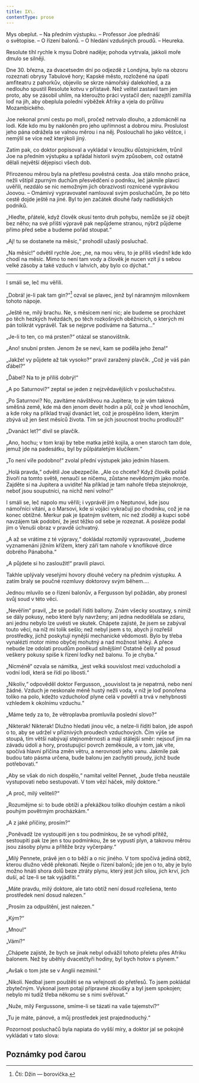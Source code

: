 ```yaml
---
title: IX\.
contentType: prose
---
```


<section>

Mys obeplut. – Na předním výstupku. – Professor Joe přednáší o světopise. – O řízení balonů. – O hledání vzdušných proudů. – Heureka.

Resolute tíhl rychle k mysu Dobré naděje; pohoda vytrvala, jakkoli moře dmulo se silněji.

Dne 30. března, za dvacetsedm dní po odjezdě z Londýna, bylo na obzoru rozeznati obrysy Tabulové hory; Kapské město, rozložené na úpatí amfiteatru z pahorkův, objevilo se skrze námořský dalekohled, a za nedlouho spustil Resolute kotvu v přístavě. Než velitel zastavil tam jen proto, aby se zásobil uhlím, na kteroužto práci vystačil den; nazejtří zamířila loď na jih, aby obeplula polední výběžek Afriky a vjela do průlivu Mozambického.

Joe nekonal první cestu po moři, pročež netrvalo dlouho, a zdomácněl na lodi. Kde kdo mu by nakloněn pro jeho upřímnost a dobrou míru. Proslulost jeho pána odrážela se valnou měrou i na něj. Poslouchali ho jako věštce, i nemýlil se více než kterýkoli jiný.

Zatím pak, co doktor popisoval a vykládal v kroužku důstojnickém, trůnil Joe na předním výstupku a spřádal historii svým způsobem, což ostatně dělali největší dějepisci všech dob.

Přirozenou měrou byla na přetřesu pověstná cesta. Joa stálo mnoho práce, nežli vštípil zpurným duchům přesvědčení o podniku, leč jakmile plavci uvěřili, nezdálo se nic nemožným jich obrazivosti roznícené vyprávkou Joovou. – Omámivý vypravovatel namlouval svým posluchačům, že po této cestě dojde ještě na jiné. Byl to jen začátek dlouhé řady nadlidských podniků.

„Hleďte, přátelé, když člověk okusí tento druh pohybu, nemůže se již obejít bez něho; na své příští výpravě pak nepůjdeme stranou, nýbrž půjdeme přímo před sebe a budeme pořád stoupat.“

„Aj! tu se dostanete na měsíc,“ prohodil užaslý posluchač.

„Na měsíc!“ odvětil rychle Joe; „ne, na mou věru, to je příliš všední! kde kdo chodí na měsíc. Mimo to není tam vody a člověk je nucen vzít jí s sebou velké zásoby a také vzduch v lahvích, aby bylo co dýchat.“

* * *

I smáli se, leč mu věřili.

„Dobrá! je-li pak tam gin?“[^25] ozval se plavec, jenž byl náramným milovníkem tohoto nápoje.

„Ještě ne, milý brachu. Ne, s měsícem není nic; ale budeme se procházet po těch hezkých hvězdách, po těch rozkošných oběžnicích, o kterých mi pán tolikrát vyprávěl. Tak se nejprve podíváme na Saturna…“

„Je-li to ten, co má prsten?“ otázal se stanovištník.

„Ano! snubní prsten. Jenom že se neví, kam se poděla jeho žena!“

„Jakže! vy půjdete až tak vysoko?“ pravil zaražený plavčík. „Což je váš pán ďábel?“

„Ďábel? Na to je příliš dobrý!“

„A po Saturnovi?“ zeptal se jeden z nejzvědavějších v posluchačstvu.

„Po Saturnovi? No, zavítáme návštěvou na Jupitera; to je vám taková směšná země, kde má den jenom devět hodin a půl, což je vhod lenochům, a kde roky na příklad trvají dvanáct let, což je prospěšno lidem, kterým zbývá už jen šest měsíců života. Tím se jich jsoucnost trochu prodlouží!“

„Dvanáct let?“ divil se plavčík.

„Ano, hochu; v tom kraji by tebe matka ještě kojila, a onen staroch tam dole, jemuž jde na padesátku, byl by půlpátaletým klučíkem.“

„To není víře podobno!“ zvolal přední výstupek jako jedním hlasem.

„Holá pravda,“ odvětil Joe ubezpečile. „Ale co chcete? Když člověk pořád živoří na tomto světě, nenaučí se ničemu, zůstane nevědomým jako morče. Zajděte si na Jupitera a uvidíte! Na příklad je tam nahoře třeba stejnokroje, neboť jsou souputníci, na nichž není volno!“

I smáli se, leč napolo mu věřili; i vyprávěl jim o Neptunovi, kde jsou námořníci vítáni, a o Marsovi, kde si vojáci vykračují po chodníku, což je na konec obtížné. Merkur pak je špatným světem, nic než zloději a kupci sobě navzájem tak podobní, že jest těžko od sebe je rozeznat. A posléze podal jim o Venuši obraz v pravdě úchvatný.

„A až se vrátíme z té výpravy,“ dokládal roztomilý vypravovatel, „budeme vyznamenáni jižním křížem, který září tam nahoře v knoflíkové dírce dobrého Pánaboha.“

„A půjdete si ho zasloužit!“ pravili plavci.

Takhle uplývaly veselými hovory dlouhé večery na předním výstupku. A zatím braly se poučné rozmluvy doktorovy svým během.…

Jednou mluvilo se o řízení balonův, a Fergusson byl požádán, aby pronesl svůj soud v této věci.

„Nevěřím“ pravil, „že se podaří říditi ballony. Znám všecky soustavy, s nimiž se dály pokusy, nebo které byly navrženy; ani jedna nedodělala se zdaru, ani jednu nebylo lze uvésti ve skutek. Chápete zajisté, že jsem se zabýval touto věcí, na níž mi tolik sešlo; než nebyl jsem s to, abych ji rozřešil prostředky, jichž poskytují nynější mechanické vědomosti. Bylo by třeba vynalézti motor mimo obyčej mohutný a nad možnost lehký. A přece nebude lze odolati proudům poněkud silnějším! Ostatně čelily až posud veškery pokusy spíše k řízení loďky než balonu. To je chyba.“

„Nicméně“ ozvala se námitka, „jest velká souvislost mezi vzducholodí a vodní lodí, která se řídí po libosti.“

„Nikoliv,“ odpověděl doktor Fergusson, „souvislost ta je nepatrná, nebo není žádné. Vzduch je neskonale méně hustý nežli voda, v níž je loď ponořena toliko na polo, kdežto vzducholoď plyne celá v povětří a trvá v nehybnosti vzhledem k okolnímu vzduchu.“

„Máme tedy za to, že větroplavba promluvila poslední slovo?“

„Nikterak! Nikterak! Dlužno hledati jinou věc, a nelze-li říditi balon, jde aspoň o to, aby se udržel v příznivých proudech vzduchových. Čím výše se stoupá, tím větší nabývají stejnoměrnosti a mají stálejší směr: nejsouť jim na závadu údolí a hory, prostupující povrch zeměkoule, a v tom, jak víte, spočívá hlavní příčina změn větru, a nerovnosti jeho vanu. Jakmile pak budou tato pásma určena, bude balonu jen zachytiti proudy, jichž bude potřebovati.“

„Aby se však do nich dospělo,“ namítal velitel Pennet, „bude třeba neustále vystupovati nebo sestupovati. V tom vězí háček, milý doktore.“

„A proč, milý veliteli?“

„Rozumějme si: to bude obtíží a překážkou toliko dlouhým cestám a nikoli pouhým povětrným procházkám.“

„A z jaké příčiny, prosím?“

„Poněvadž lze vystoupiti jen s tou podmínkou, že se vyhodí přítěž, sestoupiti pak lze jen s tou podmínkou, že se vypustí plyn, a takovou měrou jsou zásoby plynu a přítěže brzy vyčerpány.“

„Milý Pennete, právě jen o to běží a o nic jiného. V tom spočívá jediná obtíž, kterou dlužno vědě překonati. Nejde o řízení balonů; jde jen o to, aby je bylo možno hnáti shora dolů beze ztráty plynu, který jest jich silou, jich krví, jich duší, ač lze-li se tak vyjádřiti.“

„Máte pravdu, milý doktore, ale tato obtíž není dosud rozřešena, tento prostředek není dosud nalezen.“

„Prosím za odpuštění, jest nalezen.“

„Kým?“

„Mnou!“

„Vámi?“

„Chápete zajisté, že bych se jinak nebyl odvážil tohoto přeletu přes Afriku balonem. Než by uběhly dvacetčtyři hodiny, byl bych hotov s plynem.“

„Avšak o tom jste se v Anglii nezmínil.“

„Nikoli. Nedbal jsem pouštěti se na veřejnosti do přetřesů. To jsem pokládal zbytečným. Vykonal jsem potají přípravné zkoušky a byl jsem spokojen; nebylo mi tudíž třeba někomu se s nimi svěřovat.“

„Nuže, milý Fergussone, smíme-li se tázati na vaše tajemství?“

„Tu je máte, pánové, a můj prostředek jest prajednoduchý.“

Pozornost posluchačů byla napiata do vyšší míry, a doktor jal se pokojně vykládati v tato slova:

</section>

## Poznámky pod čarou

[^1]: Mincovna v Londýně.

[^2]: Asi 30.000 zl. r. m.

[^3]: Velitel menšího oddílu loďstva.

[^4]: Ve zprávách královské zeměpisné společnosti londýnské.

[^5]: Penny – anglický peníz v ceně asi 5 krejcarů r. m.

[^6]: Věrověštecký oznamovatel.

[^7]: Auld Reekie, přezdívka Edinburku.

[^8]: Asi pět stop osm palců.

[^9]: Hlavní nádraží.

[^10]: Blázinec v Londýně.

[^11]: Čti: seduič —řízky chleba s máslem proložené masem.

[^12]: 692 kilometrů.

[^13]: Rozumí se poledník anglický, procházející hvězdárnu greenwichskou.

[^14]: Správně: Tabora.

[^15]: Ministerstvo zahraničných věcí.

[^16]: Po odjezdu doktora Fergussona vešlo ve známost, že pan z Heuglinů pro jakési neshody dal se jinou cestou, než která byla vytčena výpravě, jejíž velení svěřeno panu Munzigerovi.

[^17]: Zoologická zahrada.

[^18]: Jižní předměstí londýnské.

[^19]: Anglický stříbrňák v ceně asi 3 našich korun.

[^20]: 1661 krychlových metrů.

[^21]: Tento rozměr není nijak neobyčejný: sestrojilť roku 1784 Montgolfier v Lyoně balon, jenž obsahoval 340.000 krychlových stop čili 20.000 krychlových metrův a unesl váhu 20 tun neb asi 20.000 kilogramů.

[^22]: Gallon rovná se asi 41/2 litru.

[^23]: Dělo s krátkou hlavní.

[^24]: Třetí měsíc v někdejším novofrancouzském kalendáři, ode dne 21. listopadu do 20. prosince.

[^25]: Čti: Džin — borovička.

[^26]: 10° stodílových. Plyny roztahují se o 1/267 svého objemu 1° stodílovým.

[^27]: Tak říkají negři krupobití.

[^28]: Asi pět centimetrů. Na sto metrů výšky činí klesnutí skoro centimetr.

[^29]: U znamená zemi v tamějším jazyku.

[^30]: Dle nejnovějších objevů v Africe.

[^31]: Zřídla nilská čili všeobecný přehled poříčí této řeky a jejího hlavního toku s dějinami nilských výzkumův od Th. dra. Charlesa Bekea.

[^32]: Vysoké hory na ostrově Martinice v Západní Indii.

[^33]: Lovec, střelec.

[^34]: 14° stodílných.

[^35]: Náčelník karavany.

[^36]: Silná skotská neb irská ječná kořalka.

[^37]: Guinea (čti giný)— bývalý angl. zlaťák v ceně asi 25 korun.

[^38]: Ňanza znamená jezero.

[^39]: Byzantský učenec považoval Neilos za jméno arithmetické. N značilo 50, E 5, I 10, L 30, O 70, S 200, což činí počet ročních dní.

[^40]: Pověst vypráví, že se třese, jakmile na ni vstoupí noha musulmanova.

[^41]: Mamutové stromy, druh amerických jedlí.

[^42]: Asi 13 a půl litru.

[^43]: 50 proc. stodílných.

[^44]: 70° stodílových.

[^45]: 45° stodílných.

[^46]: 60° stodílných.

[^47]: 69° stodílných.

[^48]: Méry.

[^49]: Úžlabí rokle.

[^50]: 100° stodílných.

[^51]: Od odjezdu doktorova došly z El Obeida od pana Munzingera, nového náčelníka výpravy, dopisy, z nichž na neštěstí vysvítá nade vší pochybnost smrt Vogelova.

[^52]: Široká zátoka, do níž ústí řeka Forth.

[^53]: Sto dvacet korun.

[^54]: Poledník pařížský.

[^55]: Možná, že doktor Fergusson jsa Angličan nadsazuje; nicméně dlužno uznati, že René Caillié netěší se ve Francii mezi cestovateli slávě hodné jeho obětovosti a odvahy.

[^56]: 100° stodílných.

[^57]: Dick a Joe značí zdrobněle Richarda a Josefa.
